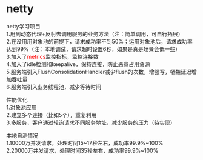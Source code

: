 # netty
netty学习项目<br/>
1.用到动态代理+反射去调用服务的业务方法（注：简单调用，可自行拓展）<br/>
2.在没用用对象池的前提下，请求成功率不到50%；运用对象池后，请求成功率达到99%（注：本地调试，请求超时设置6秒，如果是真是场景会低一些）<br/>
3.加入了<span style="color:red">metrics</span>监控指标，监控连接数<br/>
4.加入了idle检测和keepalive，保持连接，防止恶意占用资源<br/>
5.服务端引入FlushConsolidationHandler减少flush的次数，增强写，牺牲延迟增加吞吐量<br/>
6.服务端引入业务线程池，减少等待时间<br/>

性能优化<br/>
1.对象池应用<br/>
2.建立多个连接（比如5个），重复利用<br/>
3.多服务，客户通过轮询请求不同服务地址，减少服务的压力（待实现）<br/>

本地自测情况<br/>
1.10000万并发请求，处理时间15~17秒左右，成功率99.9%~100%<br/>
2.20000万并发请求，处理时间35秒左右，成功率99.9%~100%

